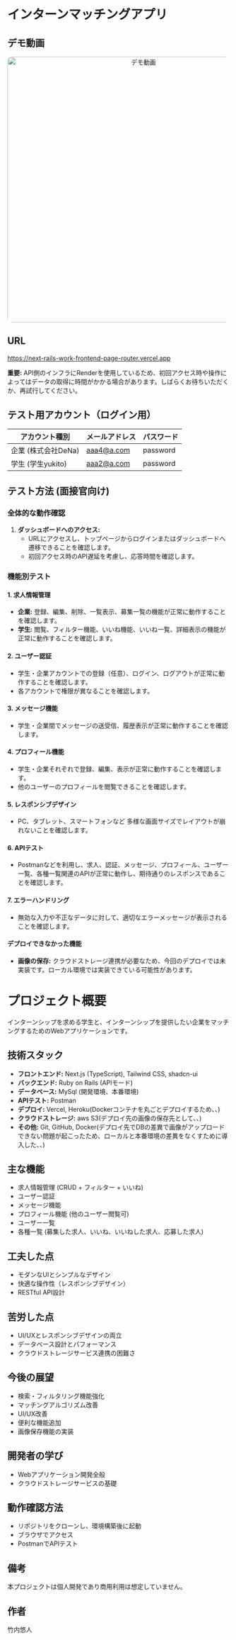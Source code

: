 # インターンマッチングアプリ

## デモ動画
<p align="center">
  <img src="https://github.com/ajdjaiuoapooiad/next-rails-work-frontend-pageRouter/blob/main/-GoogleChrome2025-03-3015-30-15-ezgif.com-video-to-gif-converter.gif" alt="デモ動画" width="600" style="border-radius: 10px;">
</p>

## URL
https://next-rails-work-frontend-page-router.vercel.app

**重要:** API側のインフラにRenderを使用しているため、初回アクセス時や操作によってはデータの取得に時間がかかる場合があります。しばらくお待ちいただくか、再試行してください。

## テスト用アカウント（ログイン用）

| アカウント種別 | メールアドレス | パスワード |
|---|---|---|
| 企業 (株式会社DeNa) | aaa4@a.com | password |
| 学生 (学生yukito) | aaa2@a.com | password |

## テスト方法 (面接官向け)

### 全体的な動作確認
1.  **ダッシュボードへのアクセス:**
    * URLにアクセスし、トップページからログインまたはダッシュボードへ遷移できることを確認します。
    * 初回アクセス時のAPI遅延を考慮し、応答時間を確認します。

### 機能別テスト

#### 1. 求人情報管理
* **企業:** 登録、編集、削除、一覧表示、募集一覧の機能が正常に動作することを確認します。
* **学生:** 閲覧、フィルター機能、いいね機能、いいね一覧、詳細表示の機能が正常に動作することを確認します。

#### 2. ユーザー認証
* 学生・企業アカウントでの登録（任意）、ログイン、ログアウトが正常に動作することを確認します。
* 各アカウントで権限が異なることを確認します。

#### 3. メッセージ機能
* 学生・企業間でメッセージの送受信、履歴表示が正常に動作することを確認します。

#### 4. プロフィール機能
* 学生・企業それぞれで登録、編集、表示が正常に動作することを確認します。
* 他のユーザーのプロフィールを閲覧できることを確認します。

#### 5. レスポンシブデザイン
* PC、タブレット、スマートフォンなど 多様な画面サイズでレイアウトが崩れないことを確認します。

#### 6. APIテスト
* Postmanなどを利用し、求人、認証、メッセージ、プロフィール、ユーザー一覧、各種一覧関連のAPIが正常に動作し、期待通りのレスポンスであることを確認します。

#### 7. エラーハンドリング
* 無効な入力や不正なデータに対して、適切なエラーメッセージが表示されることを確認します。



#### デプロイできなかった機能
* **画像の保存:** クラウドストレージ連携が必要なため、今回のデプロイでは未実装です。ローカル環境では実装できている可能性があります。

# プロジェクト概要
インターンシップを求める学生と、インターンシップを提供したい企業をマッチングするためのWebアプリケーションです。

## 技術スタック
* **フロントエンド:** Next.js (TypeScript), Tailwind CSS, shadcn-ui
* **バックエンド:** Ruby on Rails (APIモード)
* **データベース:** MySql (開発環境、本番環境)
* **APIテスト:** Postman
* **デプロイ:** Vercel, Heroku(Dockerコンテナを丸ごとデプロイするため、、)
* **クラウドストレージ:** aws S3(デプロイ先の画像の保存先として、、)
* **その他:** Git, GitHub, Docker(デプロイ先でDBの差異で画像がアップロードできない問題が起こったため、ローカルと本番環境の差異をなくすために導入した、、)

## 主な機能
* 求人情報管理 (CRUD + フィルター + いいね)
* ユーザー認証
* メッセージ機能
* プロフィール機能 (他のユーザー閲覧可)
* ユーザー一覧
* 各種一覧 (募集した求人、いいね、いいねした求人、応募した求人)

## 工夫した点
* モダンなUIとシンプルなデザイン
* 快適な操作性（レスポンシブデザイン）
* RESTful API設計

## 苦労した点
* UI/UXとレスポンシブデザインの両立
* データベース設計とパフォーマンス
* クラウドストレージサービス連携の困難さ

## 今後の展望
* 検索・フィルタリング機能強化
* マッチングアルゴリズム改善
* UI/UX改善
* 便利な機能追加
* 画像保存機能の実装

## 開発者の学び
* Webアプリケーション開発全般
* クラウドストレージサービスの基礎

## 動作確認方法
* リポジトリをクローンし、環境構築後に起動
* ブラウザでアクセス
* PostmanでAPIテスト

## 備考
本プロジェクトは個人開発であり商用利用は想定していません。

## 作者
竹内悠人
